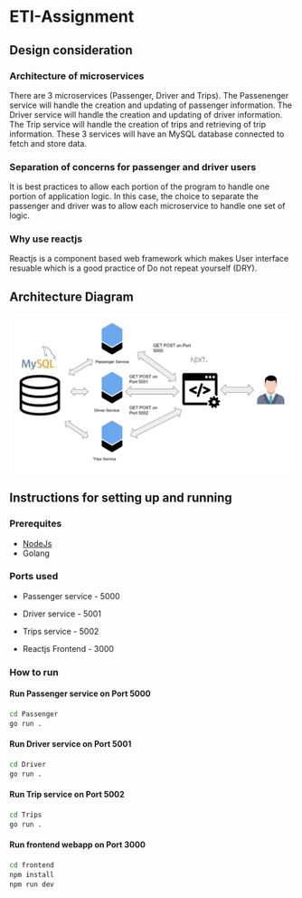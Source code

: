 # ETI-Assignment

## Design consideration

### Architecture of microservices

There are 3 microservices (Passenger, Driver and Trips). The Passenenger service will handle the creation and updating of passenger information. The Driver service will handle the creation and updating of driver information. The Trip service will handle the creation of trips and retrieving of trip information. These 3 services will have an MySQL database connected to fetch and store data.

### Separation of concerns for passenger and driver users

It is best practices to allow each portion of the program to handle one portion of application logic. In this case, the choice to separate the passenger and driver was to allow each microservice to handle one set of logic.

### Why use reactjs

Reactjs is a component based web framework which makes User interface resuable which is a good practice of Do not repeat yourself (DRY).

## Architecture Diagram

![Architecture Diagram](https://github.com/ZacharyHRQ/ETI-Assignment/blob/main/Architecture.png)

## Instructions for setting up and running

### Prerequites

- [NodeJs](https://nodejs.org/en/)
- Golang

### Ports used

- Passenger service - 5000
- Driver service - 5001
- Trips service - 5002

- Reactjs Frontend - 3000

### How to run

#### Run Passenger service on Port 5000

```bash
cd Passenger
go run .
```

#### Run Driver service on Port 5001

```bash
cd Driver
go run .
```

#### Run Trip service on Port 5002

```bash
cd Trips
go run .
```

#### Run frontend webapp on Port 3000

```bash
cd frontend
npm install
npm run dev
```
